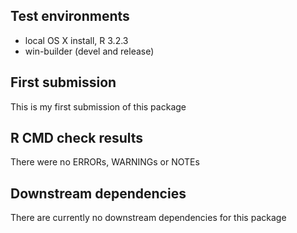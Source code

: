 ## Test environments
* local OS X install, R 3.2.3
* win-builder (devel and release)

## First submission
This is my first submission of this package

## R CMD check results
There were no ERRORs, WARNINGs or NOTEs

## Downstream dependencies
There are currently no downstream dependencies for this package